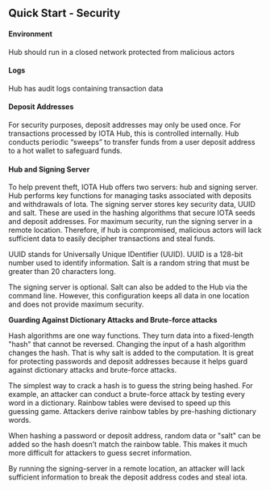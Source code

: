 ## Quick Start - Security

#### Environment
Hub should run in a closed network protected from malicious actors

#### Logs
Hub has audit logs containing transaction data

#### Deposit Addresses
For security purposes, deposit addresses may only be used once.  For transactions processed by IOTA Hub, this is controlled internally.   Hub conducts periodic “sweeps” to transfer funds from a user deposit address to a hot wallet to safeguard funds.      

#### Hub and Signing Server
To help prevent theft, IOTA Hub offers two servers:  hub and signing server.  Hub performs key functions for managing tasks associated with deposits and withdrawals of Iota.  The signing server stores key security data, UUID and salt.  These are used in the hashing algorithms that secure IOTA seeds and deposit addresses.  For maximum security, run the signing server in a remote location.  Therefore, if hub is compromised, malicious actors will lack sufficient data to easily decipher transactions and steal funds.  

UUID stands for Universally Unique IDentifier (UUID).  UUID is a 128-bit number used to identify information.  Salt is a random string that must be greater than 20 characters long.

The signing server is optional.  Salt can also be added to the Hub via the command line.  However, this configuration keeps all data in one location and does not provide maximum security.

**Guarding Against Dictionary Attacks and Brute-force attacks**

Hash algorithms are one way functions. They turn data into a fixed-length "hash" that cannot be reversed.  Changing the input of a hash algorithm changes the hash.  That is why salt is added to the computation.  It is great for protecting passwords and deposit addresses because it helps guard against dictionary attacks and brute-force attacks.

The simplest way to crack a hash is to guess the string being hashed.  For example, an attacker can conduct a brute-force attack by testing every word in a dictionary.  Rainbow tables were devised to speed up this guessing game.  Attackers derive rainbow tables by pre-hashing dictionary words.

When hashing a password or deposit address, random data or "salt" can be added so the hash doesn’t match the rainbow table.  This makes it much more difficult for attackers to guess secret information.

By running the signing-server in a remote location, an attacker will lack sufficient information to break the deposit address codes and steal iota. 
